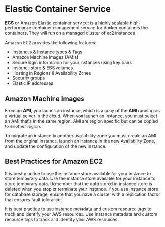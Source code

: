 # Elastic Container Service
**ECS** or Amazon Elastic container service: is a highly scalable high-performance container management service for docker containers the containers. They will run on a managed cluster of ec2 instances 

Amazon EC2 provides the following features: 
- Instances & Instance types & Tags
- Amazon Machine Images (AMIs)
- Secure login information for your instances using key pairs
- Instance store & EBS volumes
- Hosting in Regions & Availability Zones
- Security groups
- Elastic IP addresses

## Amazon Machine Images

From an **AMI**, you launch an instance, which is a copy of the **AMI** running as a virtual server in the cloud. When you launch an instance, you must select an AMI that's in the same region. AMI are region specific but can be copied to another region.

To migrate an instance to another availability zone you must create an AMI from the original instance, launch an instance in the new Availability Zone, and update the configuration of the new instance. 

## Best Practices for Amazon EC2

It is best practice to use the instance store available for your instance to store temporary data. Use the instance store available for your instance to store temporary data. Remember that the data stored in instance store is deleted when you stop or terminate your instance. If you use instance store for database storage, ensure that you have a cluster with a replication factor that ensures fault tolerance.

It is best practice to use instance metadata and custom resource tags to track and identify your AWS resources. Use instance metadata and custom resource tags to track and identify your AWS resources.